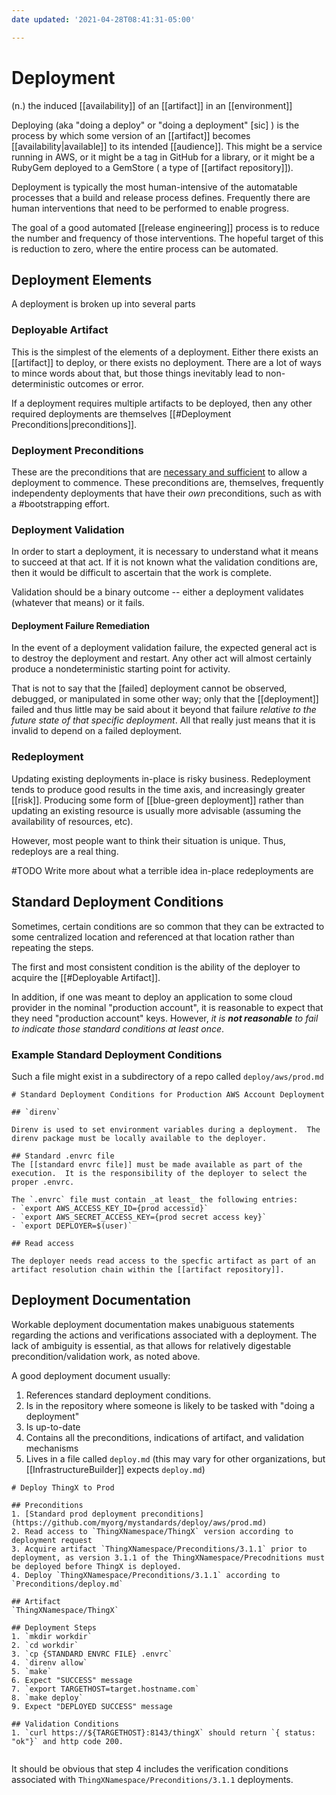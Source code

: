 ```yaml
---
date updated: '2021-04-28T08:41:31-05:00'

---
```


# Deployment

(n.) the induced [[availability]] of an [[artifact]] in an [[environment]]

Deploying (aka "doing a deploy" or "doing a deployment" [sic] ) is the process by which some version of an [[artifact]] becomes [[availability|available]] to its intended [[audience]].  This might be a service running in AWS, or it might be a tag in GitHub for a library, or it might be a RubyGem deployed to a GemStore ( a type of [[artifact repository]]).

Deployment is typically the most human-intensive of the automatable processes that a build and release process defines.  Frequently there are human interventions that need to be performed to enable progress.

The goal of a good automated [[release engineering]] process is to reduce the number and frequency of those interventions.  The hopeful target of this is reduction to zero, where the entire process can be automated.

## Deployment Elements

A deployment is broken up into several parts

### Deployable Artifact
This is the simplest of the elements of a deployment.  Either there exists an [[artifact]] to deploy, or there exists no deployment.  There are a lot of ways to mince words about that, but those things inevitably lead to non-deterministic outcomes or error.

If a deployment requires multiple artifacts to be deployed, then any other required deployments are themselves [[#Deployment Preconditions|preconditions]].

### Deployment Preconditions
These are the preconditions that are [necessary and sufficient](https://en.wikipedia.org/wiki/Necessity_and_sufficiency) to allow a deployment to commence.  These preconditions are, themselves, frequently independenty deployments that have their _own_ preconditions, such as with a #bootstrapping effort.

### Deployment Validation
In order to start a deployment, it is necessary to understand what it means to succeed at that act.  If it is not known what the validation conditions are, then it would be difficult to ascertain that the work is complete.

Validation should be a binary outcome -- either a deployment validates (whatever that means) or it fails.  

#### Deployment Failure Remediation
In the event of a deployment validation failure, the expected general act is to destroy the deployment and restart.  Any other act will almost certainly produce a nondeterministic starting point for activity.  

That is not to say that the [failed] deployment cannot be observed, debugged, or manipulated in some other way; only that the [[deployment]] failed and thus little may be said about it beyond that failure _relative to the future state of that specific deployment_.  All that really just means that it is invalid to depend on a failed deployment.

### Redeployment

Updating existing deployments in-place is risky business.  Redeployment tends to produce good results in the time axis, and increasingly greater [[risk]].  Producing some form of [[blue-green deployment]] rather than updating an existing resource is usually more advisable (assuming the availability of resources, etc). 

However, most people want to think their situation is unique.  Thus, redeploys are a real thing.  

#TODO Write more about what a terrible idea in-place redeployments are


## Standard Deployment Conditions

Sometimes, certain conditions are so common that they can be extracted to some centralized location and referenced at that location rather than repeating the steps.

The first and most consistent condition is the ability of the deployer to acquire the [[#Deployable Artifact]].

In addition, if one was meant to deploy an application to some cloud provider in the nominal "production account", it is reasonable to expect that they need "production account" keys.  However, _it is **not reasonable** to fail to indicate those standard conditions at least once_.

### Example Standard Deployment Conditions

Such a file might exist in a subdirectory of a repo called `deploy/aws/prod.md`

```
# Standard Deployment Conditions for Production AWS Account Deployment

## `direnv` 

Direnv is used to set environment variables during a deployment.  The direnv package must be locally available to the deployer.

## Standard .envrc file
The [[standard envrc file]] must be made available as part of the execution.  It is the responsibility of the deployer to select the proper .envrc.  

The `.envrc` file must contain _at least_ the following entries:
- `export AWS_ACCESS_KEY_ID={prod accessid}`
- `export AWS_SECRET_ACCESS_KEY={prod secret access key}`
- `export DEPLOYER=$(user)`

## Read access

The deployer needs read access to the specfic artifact as part of an artifact resolution chain within the [[artifact repository]].

```

## Deployment Documentation

Workable deployment documentation makes unabiguous statements regarding the actions and verifications associated with a deployment.  The lack of ambiguity is essential, as that allows for relatively digestable precondition/validation work, as noted above.

A good deployment document usually:
1. References standard deployment conditions.
2. Is in the repository where someone is likely to be tasked with "doing a deployment"
3. Is up-to-date
4. Contains all the preconditions, indications of artifact, and validation mechanisms
5. Lives in a file called `deploy.md` (this may vary for other organizations, but [[InfrastructureBuilder]] expects `deploy.md`)

```
# Deploy ThingX to Prod

## Preconditions
1. [Standard prod deployment preconditions](https://github.com/myorg/mystandards/deploy/aws/prod.md)
2. Read access to `ThingXNamespace/ThingX` version according to deployment request
3. Acquire artifact `ThingXNamespace/Preconditions/3.1.1` prior to deployment, as version 3.1.1 of the ThingXNamespace/Precodnitions must be deployed before ThingX is deployed.
4. Deploy `ThingXNamespace/Preconditions/3.1.1` according to `Preconditions/deploy.md` 

## Artifact
`ThingXNamespace/ThingX`

## Deployment Steps
1. `mkdir workdir`
2. `cd workdir`
3. `cp {STANDARD ENVRC FILE} .envrc`
4. `direnv allow`
5. `make`
6. Expect "SUCCESS" message
7. `export TARGETHOST=target.hostname.com`
8. `make deploy`
9. Expect "DEPLOYED SUCCESS" message

## Validation Conditions
1. `curl https://${TARGETHOST}:8143/thingX` should return `{ status: "ok"}` and http code 200.


```

It should be obvious that step 4 includes the verification conditions associated with `ThingXNamespace/Preconditions/3.1.1` deployments.
